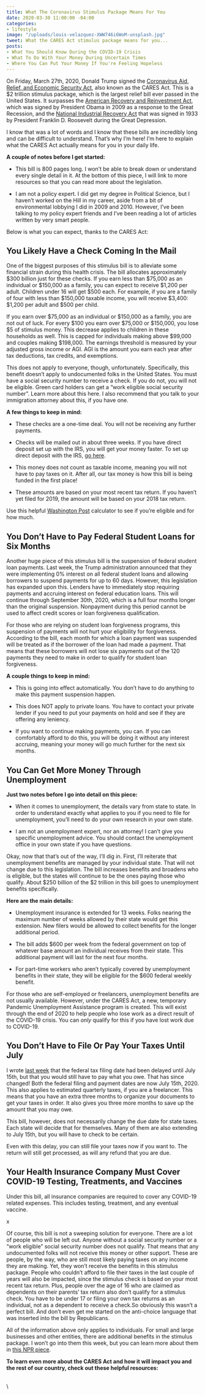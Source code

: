 ```yaml
---
title: What The Coronavirus Stimulus Package Means For You
date: 2020-03-30 11:00:00 -04:00
categories:
- lifestyle
image: "/uploads/louis-velazquez-XWW746i6WoM-unsplash.jpg"
tweet: What the CARES Act stimulus package means for you...
posts:
- What You Should Know During the COVID-19 Crisis
- What To Do With Your Money During Uncertain Times
- Where You Can Put Your Money If You're Feeling Hopeless
---
```


On Friday, March 27th, 2020, Donald Trump signed the [Coronavirus Aid, Relief, and Economic Security Act](https://en.wikipedia.org/wiki/Coronavirus_Aid,_Relief,_and_Economic_Security_Act), also known as the CARES Act. This is a $2 trillion stimulus package, which is the largest relief bill ever passed in the United States. It surpasses the [American Recovery and Reinvestment Act](https://en.wikipedia.org/wiki/American_Recovery_and_Reinvestment_Act_of_2009), which was signed by President Obama in 2009 as a response to the Great Recession, and the [National Industrial Recovery Act](https://en.wikipedia.org/wiki/National_Industrial_Recovery_Act_of_1933) that was signed in 1933 by President Franklin D. Roosevelt during the Great Depression.

I know that was a lot of words and I know that these bills are incredibly long and can be difficult to understand. That’s why I’m here! I’m here to explain what the CARES Act actually means for you in your daily life.

**A couple of notes before I get started:**

* This bill is 800 pages long. I won’t be able to break down or understand every single detail in it. At the bottom of this piece, I will link to more resources so that you can read more about the legislation.

* I am not a policy expert. I did get my degree in Political Science, but I haven’t worked on the Hill in my career, aside from a bit of environmental lobbying I did in 2009 and 2010. However, I’ve been talking to my policy expert friends and I’ve been reading a lot of articles written by very smart people.

Below is what you can expect, thanks to the CARES Act:

## **You Likely Have a Check Coming In the Mail**

One of the biggest purposes of this stimulus bill is to alleviate some financial strain during this health crisis. The bill allocates approximately $300 billion just for these checks. If you earn less than $75,000 as an individual or $150,000 as a family, you can expect to receive $1,200 per adult. Children under 16 will get $500 each. For example, if you are a family of four with less than $150,000 taxable income, you will receive $3,400: $1,200 per adult and $500 per child.

If you earn over $75,000 as an individual or $150,000 as a family, you are not out of luck. For every $100 you earn over $75,000 or $150,000, you lose $5 of stimulus money. This decrease applies to children in these households as well. This is capped for individuals making above $99,000 and couples making $198,000. The earnings threshold is measured by your adjusted gross income or AGI. AGI is the amount you earn each year after tax deductions, tax credits, and exemptions.

This does not apply to everyone, though, unfortunately. Specifically, this benefit doesn’t apply to undocumented folks in the United States. You must have a social security number to receive a check. If you do not, you will not be eligible. Green card holders can get a “work eligible social security number”. Learn more about this here. I also recommend that you talk to your immigration attorney about this, if you have one.

**A few things to keep in mind:**

* These checks are a one-time deal. You will not be receiving any further payments.

* Checks will be mailed out in about three weeks. If you have direct deposit set up with the IRS, you will get your money faster. To set up direct deposit with the IRS, [go here](https://www.irs.gov/refunds/get-your-refund-faster-tell-irs-to-direct-deposit-your-refund-to-one-two-or-three-accounts).

* This money does not count as taxable income, meaning you will not have to pay taxes on it. After all, our tax money is how this bill is being funded in the first place!

* These amounts are based on your most recent tax return. If you haven’t yet filed for 2019, the amount will be based on your 2018 tax return.

Use this helpful [Washington Post](https://www.washingtonpost.com/graphics/business/coronavirus-stimulus-check-calculator/?fbclid=IwAR2K0uZvw70_3ROTLeG4VE50-5vh_F0IhA09hOkoXaHHuMqk6pKZMEnLRTc) calculator to see if you’re eligible and for how much.

## **You Don’t Have to Pay Federal Student Loans for Six Months**

Another huge piece of this stimulus bill is the suspension of federal student loan payments. Last week, the Trump administration announced that they were implementing 0% interest on all federal student loans and allowing borrowers to suspend payments for up to 60 days. However, this legislation has expanded upon this. Lenders have to immediately stop requiring payments and accruing interest on federal education loans. This will continue through September 30th, 2020, which is a full four months longer than the original suspension. Nonpayment during this period cannot be used to affect credit scores or loan forgiveness qualification.

For those who are relying on student loan forgiveness programs, this suspension of payments will not hurt your eligibility for forgiveness. According to the bill, each month for which a loan payment was suspended will be treated as if the borrower of the loan had made a payment. That means that these borrowers will not lose six payments out of the 120 payments they need to make in order to qualify for student loan forgiveness.

**A couple things to keep in mind:**

* This is going into effect automatically. You don’t have to do anything to make this payment suspension happen.

* This does NOT apply to private loans. You have to contact your private lender if you need to put your payments on hold and see if they are offering any leniency.

* If you want to continue making payments, you can. If you can comfortably afford to do this, you will be doing it without any interest accruing, meaning your money will go much further for the next six months.

## **You Can Get More Money Through Unemployment**

**Just two notes before I go into detail on this piece:**

* When it comes to unemployment, the details vary from state to state. In order to understand exactly what applies to you if you need to file for unemployment, you’ll need to do your own research in your own state.

* I am not an unemployment expert, nor an attorney! I can’t give you specific unemployment advice. You should contact the unemployment office in your own state if you have questions.

Okay, now that that’s out of the way, I’ll dig in. First, I’ll reiterate that unemployment benefits are managed by your individual state. That will not change due to this legislation. The bill increases benefits and broadens who is eligible, but the states will continue to be the ones paying those who qualify. About $250 billion of the $2 trillion in this bill goes to unemployment benefits specifically.

**Here are the main details:**

* Unemployment insurance is extended for 13 weeks. Folks nearing the maximum number of weeks allowed by their state would get this extension. New filers would be allowed to collect benefits for the longer additional period.

* The bill adds $600 per week from the federal government on top of whatever base amount an individual receives from their state. This additional payment will last for the next four months.

* For part-time workers who aren’t typically covered by unemployment benefits in their state, they will be eligible for the $600 federal weekly benefit.

For those who are self-employed or freelancers, unemployment benefits are not usually available. However, under the CARES Act, a new, temporary Pandemic Unemployment Assistance program is created. This will exist through the end of 2020 to help people who lose work as a direct result of the COVID-19 crisis. You can *only* qualify for this if you have lost work due to COVID-19.

## **You Don’t Have to File Or Pay Your Taxes Until July**

I wrote [last week](https://www.maggiegermano.com/blog/what-you-should-know-during-the-covid-19-crisis/) that the federal tax filing date had been delayed until July 15th, but that you would still have to pay what you owe. That has since changed! Both the federal filing and payment dates are now July 15th, 2020. This also applies to estimated quarterly taxes, if you are a freelancer. This means that you have an extra three months to organize your documents to get your taxes in order. It also gives you three more months to save up the amount that you may owe.

This bill, however, does not necessarily change the due date for state taxes. Each state will decide that for themselves. Many of them are also extending to July 15th, but you will have to check to be certain.

Even with this delay, you can still file your taxes now if you want to. The return will still get processed, as will any refund that you are due.

## **Your Health Insurance Company Must Cover COVID-19 Testing, Treatments, and Vaccines**

Under this bill, all insurance companies are required to cover any COVID-19 related expenses. This includes testing, treatment, and any eventual vaccine.

x

Of course, this bill is not a sweeping solution for everyone. There are a lot of people who will be left out. Anyone without a social security number or a “work eligible” social security number does not qualify. That means that any undocumented folks will not receive this money or other support. These are people, by the way, who are still most likely paying taxes on any income they are making. Yet, they won’t receive the benefits in this stimulus package. People who couldn’t afford to file their taxes in the last couple of years will also be impacted, since the stimulus check is based on your most recent tax return. Plus, people over the age of 16 who are claimed as dependents on their parents’ tax return also don’t qualify for a stimulus check. You have to be under 17 or filing your own tax returns as an individual, not as a dependent to receive a check.So obviously this wasn’t a perfect bill. And don’t even get me started on the anti-choice language that was inserted into the bill by Republicans.

All of the information above only applies to individuals. For small and large businesses and other entities, there are additional benefits in the stimulus package. I won’t go into them this week, but you can learn more about them in [this NPR piece](https://www.npr.org/2020/03/26/821457551/whats-inside-the-senate-s-2-trillion-coronavirus-aid-package).

**To learn even more about the CARES Act and how it will impact you and the rest of our country, check out these helpful resources:**

\
\
